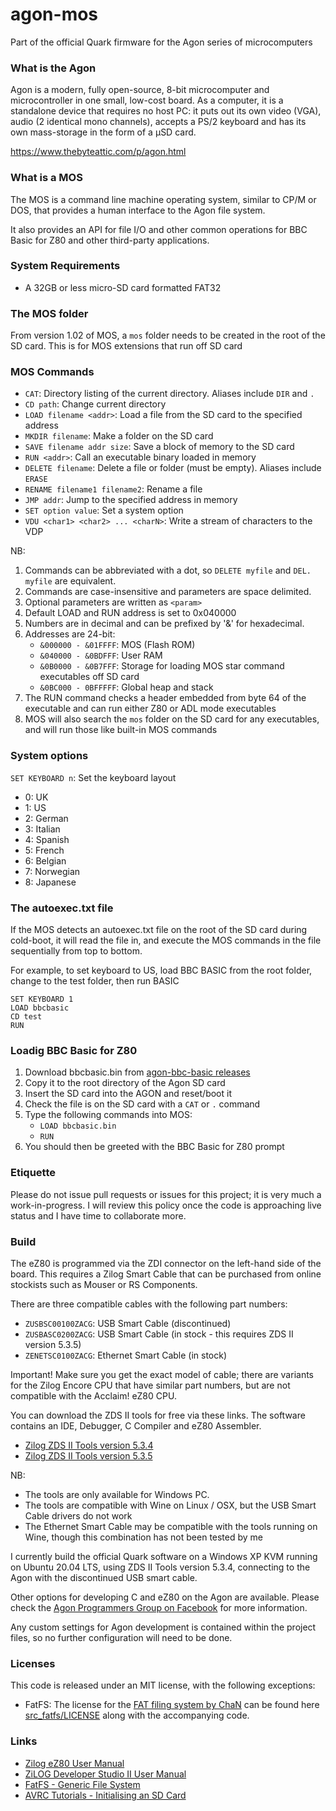 # agon-mos

Part of the official Quark firmware for the Agon series of microcomputers

### What is the Agon

Agon is a modern, fully open-source, 8-bit microcomputer and microcontroller in one small, low-cost board. As a computer, it is a standalone device that requires no host PC: it puts out its own video (VGA), audio (2 identical mono channels), accepts a PS/2 keyboard and has its own mass-storage in the form of a µSD card.

https://www.thebyteattic.com/p/agon.html

### What is a MOS

The MOS is a command line machine operating system, similar to CP/M or DOS, that provides a human interface to the Agon file system.

It also provides an API for file I/O and other common operations for BBC Basic for Z80 and other third-party applications.

### System Requirements

* A 32GB or less micro-SD card formatted FAT32

### The MOS folder

From version 1.02 of MOS, a `mos` folder needs to be created in the root of the SD card. This is for MOS extensions that run off SD card

### MOS Commands

* `CAT`: Directory listing of the current directory. Aliases include `DIR` and `.`
* `CD path`: Change current directory
* `LOAD filename <addr>`: Load a file from the SD card to the specified address
* `MKDIR filename`: Make a folder on the SD card
* `SAVE filename addr size`: Save a block of memory to the SD card
* `RUN <addr>`: Call an executable binary loaded in memory
* `DELETE filename`: Delete a file or folder (must be empty). Aliases include `ERASE`
* `RENAME filename1 filename2`: Rename a file
* `JMP addr`: Jump to the specified address in memory
* `SET option value`: Set a system option
* `VDU <char1> <char2> ... <charN>`: Write a stream of characters to the VDP

NB:

1. Commands can be abbreviated with a dot, so `DELETE myfile` and `DEL. myfile` are equivalent.
2. Commands are case-insensitive and parameters are space delimited.
3. Optional parameters are written as `<param>`
4. Default LOAD and RUN address is set to 0x040000
5. Numbers are in decimal and can be prefixed by '&' for hexadecimal.
6. Addresses are 24-bit:
	- `&000000 - &01FFFF`: MOS (Flash ROM)
	- `&040000 - &0BDFFF`: User RAM
	- `&0B0000 - &0B7FFF`: Storage for loading MOS star command executables off SD card 
	- `&0BC000 - 0BFFFFF`: Global heap and stack
7. The RUN command checks a header embedded from byte 64 of the executable and can run either Z80 or ADL mode executables 
8. MOS will also search the `mos` folder on the SD card for any executables, and will run those like built-in MOS commands

### System options

`SET KEYBOARD n`: Set the keyboard layout

- 0: UK
- 1: US
- 2: German
- 3: Italian
- 4: Spanish
- 5: French
- 6: Belgian
- 7: Norwegian
- 8: Japanese

### The autoexec.txt file

If the MOS detects an autoexec.txt file on the root of the SD card during cold-boot, it will read the file in, and execute the MOS commands in the file sequentially from top to bottom.

For example, to set keyboard to US, load BBC BASIC from the root folder, change to the test folder, then run BASIC

```
SET KEYBOARD 1
LOAD bbcbasic
CD test
RUN
```

### Loadig BBC Basic for Z80

1. Download bbcbasic.bin from [agon-bbc-basic releases](https://github.com/breakintoprogram/agon-bbc-basic/releases)
2. Copy it to the root directory of the Agon SD card
3. Insert the SD card into the AGON and reset/boot it
4. Check the file is on the SD card with a `CAT` or `.` command
5. Type the following commands into MOS:
	- `LOAD bbcbasic.bin`
	- `RUN`
6. You should then be greeted with the BBC Basic for Z80 prompt

### Etiquette

Please do not issue pull requests or issues for this project; it is very much a work-in-progress.
I will review this policy once the code is approaching live status and I have time to collaborate more.

### Build

The eZ80 is programmed via the ZDI connector on the left-hand side of the board. This requires a Zilog Smart Cable that can be purchased from online stockists such as Mouser or RS Components.

There are three compatible cables with the following part numbers:

- `ZUSBSC00100ZACG`: USB Smart Cable (discontinued)
- `ZUSBASC0200ZACG`: USB Smart Cable (in stock - this requires ZDS II version 5.3.5)
- `ZENETSC0100ZACG`: Ethernet Smart Cable (in stock)

Important! Make sure you get the exact model of cable; there are variants for the Zilog Encore CPU that have similar part numbers, but are not compatible with the Acclaim! eZ80 CPU.

You can download the ZDS II tools for free via these links. The software contains an IDE, Debugger, C Compiler and eZ80 Assembler.

- [Zilog ZDS II Tools version 5.3.4](https://zilog.com/index.php?option=com_zcm&task=view&soft_id=38&Itemid=74)
- [Zilog ZDS II Tools version 5.3.5](https://zilog.com/index.php?option=com_zcm&task=view&soft_id=54&Itemid=74)

NB:

- The tools are only available for Windows PC.
- The tools are compatible with Wine on Linux / OSX, but the USB Smart Cable drivers do not work
- The Ethernet Smart Cable may be compatible with the tools running on Wine, though this combination has not been tested by me

I currently build the official Quark software on a Windows XP KVM running on Ubuntu 20.04 LTS, using ZDS II Tools version 5.3.4, connecting to the Agon with the discontinued USB smart cable.

Other options for developing C and eZ80 on the Agon are available. Please check the [Agon Programmers Group on Facebook](https://www.facebook.com/groups/667325088311886) for more information.

Any custom settings for Agon development is contained within the project files, so no further configuration will need to be done.

### Licenses

This code is released under an MIT license, with the following exceptions:

* FatFS: The license for the [FAT filing system by ChaN](http://elm-chan.org/fsw/ff/00index_e.html) can be found here [src_fatfs/LICENSE](src_fatfs/LICENSE) along with the accompanying code.

### Links

- [Zilog eZ80 User Manual](http://www.zilog.com/docs/um0077.pdf)
- [ZiLOG Developer Studio II User Manual](http://www.zilog.com/docs/devtools/um0144.pdf)
- [FatFS - Generic File System](http://elm-chan.org/fsw/ff/00index_e.html)
- [AVRC Tutorials - Initialising an SD Card](http://www.rjhcoding.com/avrc-sd-interface-1.php)